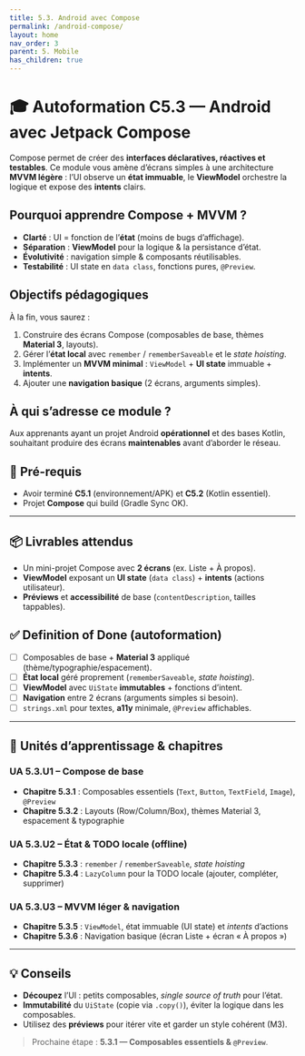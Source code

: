 ```yaml
---
title: 5.3. Android avec Compose
permalink: /android-compose/
layout: home
nav_order: 3
parent: 5. Mobile
has_children: true
---
```


# 🎓 Autoformation C5.3 — Android avec Jetpack Compose

Compose permet de créer des **interfaces déclaratives, réactives et testables**. Ce module vous amène d’écrans simples à une architecture **MVVM légère** : l’UI observe un **état immuable**, le **ViewModel** orchestre la logique et expose des **intents** clairs.

## Pourquoi apprendre Compose + MVVM ?
- **Clarté** : UI = fonction de l’**état** (moins de bugs d’affichage).  
- **Séparation** : **ViewModel** pour la logique & la persistance d’état.  
- **Évolutivité** : navigation simple & composants réutilisables.  
- **Testabilité** : UI state en `data class`, fonctions pures, `@Preview`.

## Objectifs pédagogiques
À la fin, vous saurez :
1. Construire des écrans Compose (composables de base, thèmes **Material 3**, layouts).  
2. Gérer l’**état local** avec `remember` / `rememberSaveable` et le *state hoisting*.  
3. Implémenter un **MVVM minimal** : `ViewModel` + **UI state** immuable + **intents**.  
4. Ajouter une **navigation basique** (2 écrans, arguments simples).  

## À qui s’adresse ce module ?
Aux apprenants ayant un projet Android **opérationnel** et des bases Kotlin, souhaitant produire des écrans **maintenables** avant d’aborder le réseau.

## 🔧 Pré-requis
- Avoir terminé **C5.1** (environnement/APK) et **C5.2** (Kotlin essentiel).  
- Projet **Compose** qui build (Gradle Sync OK).

---

## 📦 Livrables attendus
- Un mini-projet Compose avec **2 écrans** (ex. Liste + À propos).  
- **ViewModel** exposant un **UI state** (`data class`) + **intents** (actions utilisateur).  
- **Préviews** et **accessibilité** de base (`contentDescription`, tailles tappables).

## ✅ Definition of Done (autoformation)
- [ ] Composables de base + **Material 3** appliqué (thème/typographie/espacement).  
- [ ] **État local** géré proprement (`rememberSaveable`, *state hoisting*).  
- [ ] **ViewModel** avec `UiState` **immutables** + fonctions d’intent.  
- [ ] **Navigation** entre 2 écrans (arguments simples si besoin).  
- [ ] `strings.xml` pour textes, **a11y** minimale, `@Preview` affichables.

---

## 📘 Unités d’apprentissage & chapitres

### UA 5.3.U1 – Compose de base
- **Chapitre 5.3.1** : Composables essentiels (`Text`, `Button`, `TextField`, `Image`), `@Preview`  
- **Chapitre 5.3.2** : Layouts (Row/Column/Box), thèmes Material 3, espacement & typographie  

### UA 5.3.U2 – État & TODO locale (offline)
- **Chapitre 5.3.3** : `remember` / `rememberSaveable`, *state hoisting*  
- **Chapitre 5.3.4** : `LazyColumn` pour la TODO locale (ajouter, compléter, supprimer)  

### UA 5.3.U3 – MVVM léger & navigation
- **Chapitre 5.3.5** : `ViewModel`, état immuable (UI state) et *intents* d’actions  
- **Chapitre 5.3.6** : Navigation basique (écran Liste + écran « À propos »)  

---

## 💡 Conseils
- **Découpez** l’UI : petits composables, *single source of truth* pour l’état.  
- **Immutabilité** du `UiState` (copie via `.copy()`), éviter la logique dans les composables.  
- Utilisez des **préviews** pour itérer vite et garder un style cohérent (M3).

> Prochaine étape : **5.3.1 — Composables essentiels & `@Preview`**.


